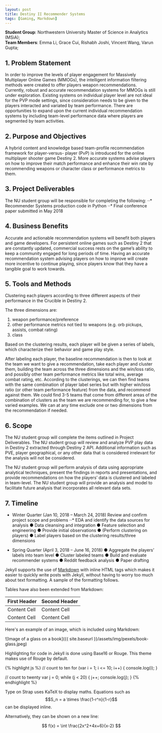 ```yaml
---
layout: post
title: Destiny II Recommender Systems
tags: [Gaming, Markdown]
---
```


**Student Group**: Northwestern University Master of Science in Analytics (MSiA);     
**Team Members**: Emma Li, Grace Cui, Rishabh Joshi, Vincent Wang, Varun Gupta;    

## 1. Problem Statement

In order to improve the levels of player engagement for Massively Multiplayer Online Games (MMOGs), the intelligent information filtering methods were created to offer players weapon recommendations. Currently, robust and accurate recommendation systems for MMOGs is still under exploration. Existing systems on individual player level are not ideal for the PVP mode settings, since consideration needs to be given to the players interacted and variated by team performance. There are opportunities to expand upon the current individual recommendation systems by including team-level performance data where players are segmented by team activities.

## 2. Purpose and Objectives

A hybrid content and knowledge based team-profile recommendation framework for player-versus- player (PvP) is introduced for the online multiplayer shooter game Destiny 2. More accurate systems advise players on how to improve their match performance and enhance their win rate by recommending weapons or character class or performance metrics to them. 

## 3. Project Deliverables 

The NU student group will be responsible for completing the following: 
⋅⋅* Recommender Systems production code in Python
⋅⋅* Final conference paper submitted in May 2018

## 4. Business Benefits

Accurate and actionable recommendation systems will benefit both players and game developers. For persistent online games such as Destiny 2 that are constantly updated, commercial success rests on the game’s ability to keep a community engaged for long periods of time. Having an accurate recommendation system advising players on how to improve will create more incentive to continue playing, since players know that they have a tangible goal to work towards.

## 5. Tools and Methods

Clustering each players according to three different aspects of their performance in the Crucible in Destiny 2. 

The three dimensions are:
1. weapon performance/preference
2. other performance metrics not tied to weapons (e.g. orb pickups, assists, combat rating)
3. class

Based on the clustering results, each player will be given a series of labels, which characterize their behavior and game play style. 

After labeling each player, the baseline recommendation is then to look at the team we want to give a recommendation, take each player and cluster them, building the team across the three dimensions and the win/loss ratio, and possibly other team performance metrics like total wins, average combat rating, etc. According to the clusterings, we can then find teams with the same combination of player label series but with higher win/loss ratio (or other team performance feature) from the data, and recommend against them. We could find 3-5 teams that come from different areas of the combination of clusters as the team we are recommending for, to give a few varied examples. We can at any time exclude one or two dimensions from the recommendation if needed.

## 6. Scope

The NU student group will complete the items outlined in Project Deliverables. The NU student group will review and analyze PVP play data in Destiny 2 extracted through Destiny 2 API. Additional information such as PVE, player geographical, or any other data that is considered irrelevant for the analysis will not be considered.

The NU student group will perform analysis of data using appropriate analytical techniques, present the findings in reports and presentations, and provide recommendations on how the players’ data is clustered and labeled in team-level. The NU student group will provide an analysis and model to facilitate future analysis that incorporates all relevant data sets. 

## 7. Timeline

* Winter Quarter (Jan 10, 2018 – March 24, 2018) 
Review and confirm project scope and problems
⋅⋅* EDA and identify the data sources for analysis
●	Data cleansing and integration
●	Feature selection and engineering
●	Provide initial observations
●	(Perform clustering on players)
●	Label players based on the clustering results/three dimensions 


* Spring Quarter (April 3, 2018 – June 16, 2018) 
●	Aggregate the players’ labels into team level
●	Cluster labeled teams
●	Build and evaluate recommender systems 
●	Reddit feedback analysis 
●	Paper drafting










Jekyll supports the use of [Markdown](http://daringfireball.net/projects/markdown/syntax) with inline HTML tags which makes it easier to quickly write posts with Jekyll, without having to worry too much about text formatting. A sample of the formatting follows.

Tables have also been extended from Markdown:

First Header  | Second Header
------------- | -------------
Content Cell  | Content Cell
Content Cell  | Content Cell

Here's an example of an image, which is included using Markdown:

![Image of a glass on a book]({{ site.baseurl }}/assets/img/pexels/book-glass.jpeg)

Highlighting for code in Jekyll is done using Base16 or Rouge. This theme makes use of Rouge by default.

{% highlight js %}
// count to ten
for (var i = 1; i <= 10; i++) {
    console.log(i);
}

// count to twenty
var j = 0;
while (j < 20) {
    j++;
    console.log(j);
}
{% endhighlight %}

Type on Strap uses KaTeX to display maths. Equations such as $$S_n = a \times \frac{1-r^n}{1-r}$$ can be displayed inline.

Alternatively, they can be shown on a new line:

$$ f(x) = \int \frac{2x^2+4x+6}{x-2} $$
